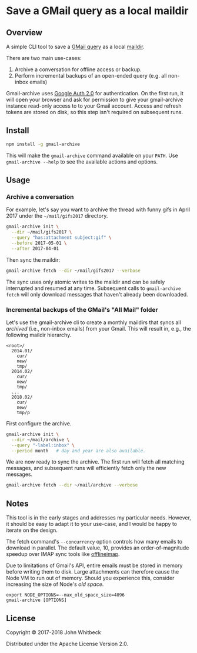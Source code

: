 # Save a GMail query as a local maildir

## Overview

A simple CLI tool to save a [GMail query][] as a local [maildir][].

There are two main use-cases:

1. Archive a conversation for offline access or backup.
2. Perform incremental backups of an open-ended query (e.g. all non-inbox emails)

Gmail-archive uses [Google Auth 2.0][] for authentication. On the first run, it will open your browser and ask
for permission to give your gmail-archive instance read-only access to to your Gmail account. Access and
refresh tokens are stored on disk, so this step isn't required on subsequent runs.

[Gmail query]: https://support.google.com/mail/answer/7190?hl=en
[maildir]: https://en.wikipedia.org/wiki/Maildir
[offlineimap]: http://www.offlineimap.org/
[Google Auth 2.0]: https://developers.google.com/identity/protocols/OAuth2InstalledApp

## Install

```bash
npm install -g gmail-archive
```

This will make the `gmail-archive` command available on your `PATH`. Use `gmail-archive --help` to see the available actions and options.

## Usage

### Archive a conversation

For example, let's say you want to archive the thread with funny gifs in April 2017 under the `~/mail/gifs2017` directory.

```bash
gmail-archive init \
  --dir ~/mail/gifs2017 \
  --query "has:attachment subject:gif" \
  --before 2017-05-01 \
  --after 2017-04-01
```

Then sync the maildir:

```bash
gmail-archive fetch --dir ~/mail/gifs2017 --verbose
```

The sync uses only atomic writes to the maildir and can be safely interrupted and resumed at any
time. Subsequent calls to `gmail-archive fetch` will only download messages that haven't already been
downloaded.

### Incremental backups of the GMail's "All Mail" folder

Let's use the gmail-archive cli to create a monthly maildirs that syncs all _archived_ (i.e., non-inbox
emails) from your Gmail. This will result in, e.g., the following maildir hierarchy.

```
<root>/
  2014.01/
    cur/
    new/
    tmp/
  2014.02/
    cur/
    new/
    tmp/
  ...
  2018.02/
    cur/
    new/
    tmp/p
```

First configure the archive.

```bash
gmail-archive init \
  --dir ~/mail/archive \
  --query "-label:inbox" \
  --period month   # day and year are also available.
```

We are now ready to sync the archive. The first run will fetch all matching messages, and subsequent runs will
efficiently fetch only the new messages.


```bash
gmail-archive fetch --dir ~/mail/archive --verbose
```

## Notes

This tool is in the early stages and addresses my particular needs. However, it should be easy to adapt it to
your use-case, and I would be happy to iterate on the design.

The fetch command's `--concurrency` option controls how many emails to download in parallel. The default
value, 10, provides an order-of-magnitude speedup over IMAP sync tools like [offlineimap][].

Due to limitations of Gmail's API, entire emails must be stored in memory before writing them to disk. Large
attachments can therefore cause the Node VM to run out of memory. Should you experience this, consider
increasing the size of Node's _old space_.

```
export NODE_OPTIONS=--max_old_space_size=4096
gmail-archive [OPTIONS]
```

## License

Copyright &copy; 2017-2018 John Whitbeck

Distributed under the Apache License Version 2.0.
